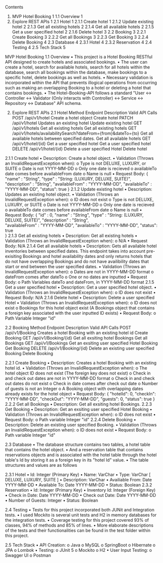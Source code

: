 Contents
1.	MVP Hotel Booking	1
1.1 Overview	1
2. Explore REST APIs	1
2.1 Hotel	1
2.1.1 Create hotel	1
2.1.2 Update existing hotel	2
2.1.3 Get all existing hotels	2
2.1.4 Get all available hotels	2
2.1.5 Get a user specified hotel	2
2.1.6 Delete hotel	3
2.2 Booking	3
2.2.1 Create Booking	3
2.2.2 Get all Bookings	3
2.2.3 Get Booking	3
2.2.4 Delete Booking	4
2.3 Database	4
2.3.1 Hotel	4
2.3.2 Reservation	4
2.4 Testing	4
2.5 Tech Stack	5

MVP Hotel Booking
1.1 Overview
•	This project is a Hotel Booking RESTful API designed to create hotels and associated bookings.
•	The user can create a hotel, search for available hotels, search for all hotels within the database, search all bookings within the database, make bookings to a specific hotel, delete bookings as well as hotels.
•	Necessary validation is incorporated within the API that prevents illogical operations from occurring such as making an overlapping Booking to a hotel or deleting a hotel that contains bookings.
•	The Hotel-Booking-API follows a standard "User <-> Controller <-> Validator (Only interacts with Controller) <-> Service <-> Repository <-> Database" API schema.

2. Explore REST APIs
2.1 Hotel
Method	Endpoint	Description	Valid API Calls
POST	/api/v1/hotel	Create a hotel object	Create hotel
PATCH	/api/v1/hotel	Updates an existing hotel	Update existing hotel
GET	/api/v1/hotels	Get all existing hotels	Get all existing hotels
GET	/api/v1/hotels/availabilitySearch?dateFrom={from}&dateTo={to}	Get all available hotels between specified dates.	Get all available hotels
GET	/api/v1/hotel/{id}	Get a user specified hotel	Get a user specified hotel
DELETE	/api/v1/hotel/{id}	Delete a user specified Hotel	Delete hotel

2.1.1 Create hotel
•	Description: Create a hotel object.
•	Validation (Throws an InvalidRequestException when):
o	Type is not DELUXE, LUXURY, or SUITE
o	Date is not YYYY-MM-DD
o	Only one date is recieved
o	availableTo date comes before availableFrom date
o	Name is null
•	Request Body:
{
"name" : "String",
"type" : "String: (LUXURY, DELUXE, SUITE)",
"description" : "String",
"availableFrom" : "YYYY-MM-DD",
"availableTo" : "YYYY-MM-DD",
"status": true
}
2.1.2 Update existing hotel
•	Description: Updates an existing hotel object.
•	Validation (Throws an InvalidRequestException when):
o	ID does not exist
o	Type is not DELUXE, LUXURY, or SUITE
o	Date is not YYYY-MM-DD
o	Only one date is recieved
o	availableTo date comes before availableFrom date
o	Name is null
•	Request Body:
   { 
     "id" : 0, 
     "name" : "String", 
     "type" : "String: (LUXURY, DELUXE, SUITE)", 
     "description" : "String",   
     "availableFrom" : "YYYY-MM-DD", 
     "availableTo" : "YYYY-MM-DD",
     "status": true  
   }
2.1.3 Get all existing hotels
•	Description: Get all existing hotels
•	Validation (Throws an InvalidRequestException when):
o	N/A
•	Request Body: N/A
2.1.4 Get all available hotels
•	Description: Gets all available hotel inventories between specified dates. This endpoint takes into account pre-exisiting Bookings and hotel availability dates and only returns hotels that do not have overlapping Bookings and do not have availibility dates that start or end between the user specified dates.
•	Validation (Throws an InvalidRequestException when):
o	Dates are not in YYYY-MM-DD format
o	dateFrom comes after dateTo
o	One or no dates are inputted
•	Request Body:
o	Path Variables dateTo and dateFrom, in YYYY-MM-DD format
2.1.5 Get a user specified hotel
•	Description: Get a user specified hotel object.
•	Validation (Throws an InvalidRequestException when):
o	ID does not exist
•	Request Body: N/A
2.1.6 Delete hotel
•	Description: Delete a user specified Hotel
•	Validation (Throws an InvalidRequestException when):
o	ID does not exist
o	Bookings for this hotel object exist (A Bookings object that contains a foreign key associated with the user inputted ID exists)
•	Request Body:
o	Path Variable Integer "id"

2.2 Booking
Method	Endpoint	Description	Valid API Calls
POST	/api/v1/Booking	Creates a hotel Booking with an existing hotel id	Create Booking
GET	/api/v1/Booking/{id}	Get all exsiting hotel Bookings	Get all Bookings
GET	/api/v1/Bookings	Get an exsiting user specified Hotel Booking	Get Booking
DELETE	/api/v1/Booking/{id}	Delete an existing user specified Booking	Delete Booking

2.2.1 Create Booking
•	Description: Creates a hotel Booking with an existing hotel id.
•	Validation (Throws an InvalidRequestException when):
o	The hotel object ID does not exist (The foreign key does not exist)
o	Check in and check out dates are not in YYYY-MM-DD format
o	Check in and check out dates do not exist
o	Check in date comes after check out date
o	Number of guests is not an Integer
o	A Booking object with overlapping dates already exists for the hotel object
•	Request Body:
  {
    "hotelId": 0,
    "checkIn": "YYYY-MM-DD",
    "checkOut": "YYYY-MM-DD",
    "guests": 0, 
    "status": true
  } 
2.2.2 Get all Bookings
•	Description: Get all exsiting hotel Bookings.
2.2.3 Get Booking
•	Description: Get an exsiting user specified Hotel Booking
•	Validation (Throws an InvalidRequestException when):
o	ID does not exist
•	Request Body:
o	Path variable Integer "id"
2.2.4 Delete Booking
•	Description: Delete an existing user specified Booking.
•	Validation (Throws an InvalidRequestException when):
o	ID does not exist
•	Request Body:
o	Path variable Integer "id"

2.3 Database
•	The database structure contains two tables, a hotel table that contains the hotel object.
•	And a reservation table that contains reservations objects and is associated with the hotel table through the hotel table's Id by storing it as a foreign key in its "hotel Id" value.
•	The table structures and values are as follows

2.3.1 Hotel
•	Id: Integer (Primary Key)
•	Name: VarChar
•	Type: VarChar [ DELUXE, LUXURY, SUITE ]
•	Description: VarChar
•	Availiable From: Date YYYY-MM-DD
•	Available To: Date YYYY-MM-DD
•	Status: Boolean
2.3.2 Reservation
•	Id: Integer (Primary Key)
•	Inventory Id: Integer (Foreign Key)
•	Check in Date: Date YYYY-MM-DD
•	Check out Date: Date YYYY-MM-DD
•	Number of Guests: Integer
•	Status: Boolean

2.4 Testing
•	Tests for this project incorporated both JUNit and Integration tests.
•	I used Mockito is several unit tests and H2 in memory databases for the integration tests.
•	Coverage testing for this project covered 93% of classes, 94% of methods and 85% of lines.
•	More elaborate descriptions of the tests and their functionalities can be found in the test folder within this project.

2.5 Tech Stack
•	API Creation:
o	Java
o	MySQL
o	SpringBoot
o	Hibernate
o	JPA
o	Lombok
•	Testing:
o	JUnit 5
o	Mockito
o	H2
•	User Input Testing:
o	Swagger UI
o	Postman
